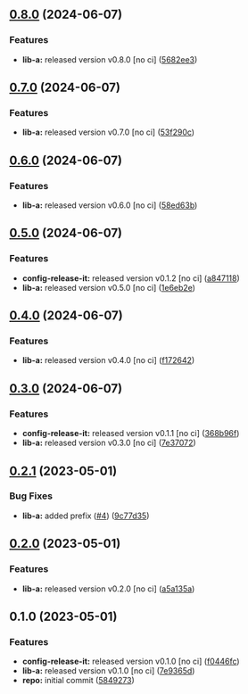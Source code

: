 

## [0.8.0](https://github.com/quannt-paypay/monorepo-semantic-releases/compare/@mono/app-a-v0.7.0...@mono/app-a-v0.8.0) (2024-06-07)


### Features

* **lib-a:** released version v0.8.0 [no ci] ([5682ee3](https://github.com/quannt-paypay/monorepo-semantic-releases/commit/5682ee3535004c2f1cbb523e903430dc6befadeb))

## [0.7.0](https://github.com/quannt-paypay/monorepo-semantic-releases/compare/@mono/app-a-v0.6.0...@mono/app-a-v0.7.0) (2024-06-07)


### Features

* **lib-a:** released version v0.7.0 [no ci] ([53f290c](https://github.com/quannt-paypay/monorepo-semantic-releases/commit/53f290c1dcfac31aef43eed2df465ee5f0a0c3bf))

## [0.6.0](https://github.com/quannt-paypay/monorepo-semantic-releases/compare/@mono/app-a-v0.5.0...@mono/app-a-v0.6.0) (2024-06-07)


### Features

* **lib-a:** released version v0.6.0 [no ci] ([58ed63b](https://github.com/quannt-paypay/monorepo-semantic-releases/commit/58ed63bfb95ecd6134142d5b54c17060835f8039))

## [0.5.0](https://github.com/quannt-paypay/monorepo-semantic-releases/compare/@mono/app-a-v0.4.0...@mono/app-a-v0.5.0) (2024-06-07)


### Features

* **config-release-it:** released version v0.1.2 [no ci] ([a847118](https://github.com/quannt-paypay/monorepo-semantic-releases/commit/a84711814f2e20eb0ac8bd8d2e4e10a616ce54a8))
* **lib-a:** released version v0.5.0 [no ci] ([1e6eb2e](https://github.com/quannt-paypay/monorepo-semantic-releases/commit/1e6eb2e2360f8d79ba72ad08c6e27c0f9b4bd256))

## [0.4.0](https://github.com/quannt-paypay/monorepo-semantic-releases/compare/@mono/app-a-v0.3.0...@mono/app-a-v0.4.0) (2024-06-07)


### Features

* **lib-a:** released version v0.4.0 [no ci] ([f172642](https://github.com/quannt-paypay/monorepo-semantic-releases/commit/f172642239dc0fcd83917a337e08dd1a6940e839))

## [0.3.0](https://github.com/quannt-paypay/monorepo-semantic-releases/compare/@mono/app-a-v0.2.1...@mono/app-a-v0.3.0) (2024-06-07)


### Features

* **config-release-it:** released version v0.1.1 [no ci] ([368b96f](https://github.com/quannt-paypay/monorepo-semantic-releases/commit/368b96ff78be2b87952648add6ad93d0490f183f))
* **lib-a:** released version v0.3.0 [no ci] ([7e37072](https://github.com/quannt-paypay/monorepo-semantic-releases/commit/7e37072939c2c00ac0572fb01279eb8f5d43d48a))

## [0.2.1](https://github.com/b12k/monorepo-semantic-releases/compare/@mono/app-a-v0.2.0...@mono/app-a-v0.2.1) (2023-05-01)


### Bug Fixes

* **lib-a:** added prefix ([#4](https://github.com/b12k/monorepo-semantic-releases/issues/4)) ([9c77d35](https://github.com/b12k/monorepo-semantic-releases/commit/9c77d3553e3c08442f210d4dd337737fee6907d2))

## [0.2.0](https://github.com/b12k/monorepo-semantic-releases/compare/@mono/app-a-v0.1.0...@mono/app-a-v0.2.0) (2023-05-01)


### Features

* **lib-a:** released version v0.2.0 [no ci] ([a5a135a](https://github.com/b12k/monorepo-semantic-releases/commit/a5a135a0f5e94593402c29788fe683c76f3c7c86))

## 0.1.0 (2023-05-01)


### Features

* **config-release-it:** released version v0.1.0 [no ci] ([f0446fc](https://github.com/b12k/monorepo-semantic-releases/commit/f0446fc59c62a71c8d9847d38f6de84f001540ad))
* **lib-a:** released version v0.1.0 [no ci] ([7e9365d](https://github.com/b12k/monorepo-semantic-releases/commit/7e9365d3f642fcbcbb415a6bafdd2711d6084d4d))
* **repo:** initial commit ([5849273](https://github.com/b12k/monorepo-semantic-releases/commit/58492737f01fe3a2fd98e0b2b3c0646e6850a8db))